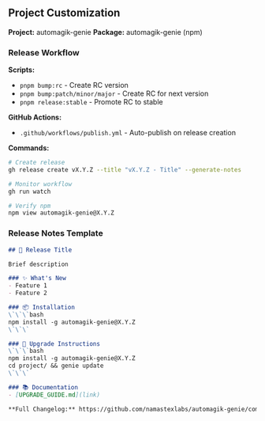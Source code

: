 ## Project Customization

**Project:** automagik-genie
**Package:** automagik-genie (npm)

### Release Workflow

**Scripts:**
- `pnpm bump:rc` - Create RC version
- `pnpm bump:patch/minor/major` - Create RC for next version
- `pnpm release:stable` - Promote RC to stable

**GitHub Actions:**
- `.github/workflows/publish.yml` - Auto-publish on release creation

**Commands:**
```bash
# Create release
gh release create vX.Y.Z --title "vX.Y.Z - Title" --generate-notes

# Monitor workflow
gh run watch

# Verify npm
npm view automagik-genie@X.Y.Z
```

### Release Notes Template

```markdown
## 🎉 Release Title

Brief description

### ✨ What's New
- Feature 1
- Feature 2

### 📦 Installation
\`\`\`bash
npm install -g automagik-genie@X.Y.Z
\`\`\`

### 🔄 Upgrade Instructions
\`\`\`bash
npm install -g automagik-genie@X.Y.Z
cd project/ && genie update
\`\`\`

### 📚 Documentation
- [UPGRADE_GUIDE.md](link)

**Full Changelog:** https://github.com/namastexlabs/automagik-genie/compare/vA.B.C...vX.Y.Z
```
